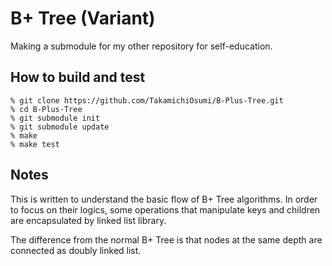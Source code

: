 # B+ Tree (Variant)

Making a submodule for my other repository for self-education.

## How to build and test

```
% git clone https://github.com/TakamichiOsumi/B-Plus-Tree.git
% cd B-Plus-Tree
% git submodule init
% git submodule update
% make
% make test
```

## Notes

This is written to understand the basic flow of B+ Tree algorithms. In order to focus on their logics, some operations that manipulate keys and children are encapsulated by linked list library.

The difference from the normal B+ Tree is that nodes at the same depth are connected as doubly linked list.
